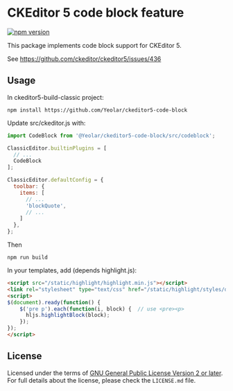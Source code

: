 CKEditor 5 code block feature
========================================

[![npm version](https://badge.fury.io/js/%40ckeditor%2Fckeditor5-block-quote.svg)](https://www.npmjs.com/package/@ckeditor/ckeditor5-block-quote)

This package implements code block support for CKEditor 5.

See https://github.com/ckeditor/ckeditor5/issues/436

## Usage

In ckeditor5-build-classic project:

```
npm install https://github.com/Yeolar/ckeditor5-code-block
```

Update src/ckeditor.js with:

```js
import CodeBlock from '@Yeolar/ckeditor5-code-block/src/codeblock';

ClassicEditor.builtinPlugins = [
  // ...
  CodeBlock
];

ClassicEditor.defaultConfig = {
  toolbar: {
    items: [
      // ...
      'blockQuote',
      // ...
    ]
  },
};
```

Then

```
npm run build
```

In your templates, add (depends highlight.js):

```html
<script src="/static/highlight/highlight.min.js"></script>
<link rel="stylesheet" type="text/css" href="/static/highlight/styles/default.css" />
<script>
$(document).ready(function() {
    $('pre p').each(function(i, block) {  // use <pre><p>
      hljs.highlightBlock(block);
    });
});
</script>
```

## License

Licensed under the terms of [GNU General Public License Version 2 or later](http://www.gnu.org/licenses/gpl.html). For full details about the license, please check the `LICENSE.md` file.

